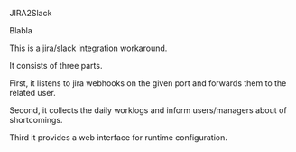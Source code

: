 JIRA2Slack

Blabla

This is a jira/slack integration workaround.

It consists of three parts.

First, it listens to jira webhooks on the given port and forwards them to the related user.

Second, it collects the daily worklogs and inform users/managers about of shortcomings.

Third it provides a web interface for runtime configuration.
